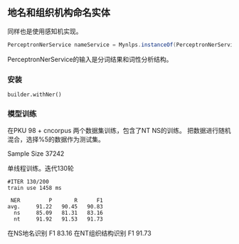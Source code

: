 ## 地名和组织机构命名实体

同样也是使用感知机实现。

```java
PerceptronNerService nameService = Mynlps.instanceOf(PerceptronNerService.class)
```

PerceptronNerService的输入是分词结果和词性分析结构。

### 安装

`builder.withNer()`

### 模型训练

在PKU 98 + cncorpus 两个数据集训练，包含了NT NS的训练。
把数据进行随机混合，选择%5的数据作为测试集。

Sample Size 37242

单线程训练。迭代130轮

```
#ITER 130/200
train use 1458 ms

 NER	     P	     R	    F1
avg.	 91.22	 90.45	 90.83
  ns	 85.09	 81.31	 83.16
  nt	 91.92	 91.53	 91.73
```
在NS地名识别 F1 83.16
在NT组织结构识别 F1 91.73